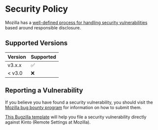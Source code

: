 # Security Policy

Mozilla has a [well-defined process for handling security vulnerabilities](https://www.mozilla.org/en-US/about/governance/policies/security-group/bugs/) based around responsible disclosure.

## Supported Versions

| Version | Supported          |
| ------- | ------------------ |
| v3.x.x  | :white_check_mark: |
| < v3.0  | :x:                |

## Reporting a Vulnerability

If you believe you have found a security vulnerability, you should visit the [Mozilla bug bounty program](https://www.mozilla.org/en-US/security/bug-bounty/) for information on how to submit them.

[This Bugzilla template](https://bugzilla.mozilla.org/enter_bug.cgi?assigned_to=nobody%40mozilla.org&bug_ignored=0&bug_severity=--&bug_status=NEW&bug_type=defect&cf_fx_iteration=---&cf_fx_points=---&component=SRE&contenttypemethod=list&contenttypeselection=text%2Fplain&defined_groups=1&filed_via=standard_form&flag_type-4=X&flag_type-607=X&flag_type-674=X&flag_type-800=X&flag_type-803=X&flag_type-936=X&form_name=enter_bug&groups=releng-security&groups=mozilla-employee-confidential&groups=partner-confidential&maketemplate=Remember%20values%20as%20bookmarkable%20template&op_sys=Unspecified&priority=--&product=Infrastructure%20%26%20Operations&rep_platform=Unspecified&target_milestone=---&version=unspecified) will help you file a security vulnerability directly against Kinto (Remote Settings at Mozilla).
